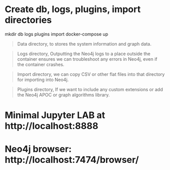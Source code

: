 # Create db, logs, plugins, import directories

mkdir db logs plugins import
docker-compose up

> Data directory, to stores the system information and graph data.

> Logs directory, Outputting the Neo4j logs to a place outside the container ensures we can troubleshoot any errors in Neo4j, even if the container crashes.

> Import directory, we can copy CSV or other flat files into that directory for importing into Neo4j.

> Plugins directory, If we want to include any custom extensions or add the Neo4j APOC or graph algorithms library.

# Minimal Jupyter LAB at http://localhost:8888

# Neo4j browser: http://localhost:7474/browser/
